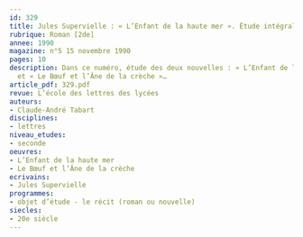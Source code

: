 ```yaml
---
id: 329
title: Jules Supervielle : « L’Enfant de la haute mer ». Étude intégrale (1/2)
rubrique: Roman [2de]
annee: 1990
magazine: n°5 15 novembre 1990
pages: 10
description: Dans ce numéro, étude des deux nouvelles : « L’Enfant de la haute mer »
  et « Le Bœuf et l’Âne de la crèche »…
article_pdf: 329.pdf
revue: L’école des lettres des lycées
auteurs:
- Claude-André Tabart
disciplines:
- lettres
niveau_etudes:
- seconde
oeuvres:
- L’Enfant de la haute mer
- Le Bœuf et l’Âne de la crèche
ecrivains:
- Jules Supervielle
programmes:
- objet d’étude - le récit (roman ou nouvelle)
siecles:
- 20e siècle
---
```

